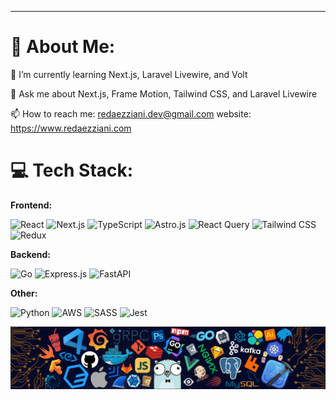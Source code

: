 ---

# 💫 About Me:

🌱 I’m currently learning Next.js, Laravel Livewire, and Volt

💬 Ask me about Next.js, Frame Motion, Tailwind CSS, and Laravel Livewire

📫 How to reach me: redaezziani.dev@gmail.com
website: https://www.redaezziani.com

# 💻 Tech Stack:

**Frontend:** 
<p>
  <img src="https://img.shields.io/badge/react-%23007ACC.svg?style=for-the-badge&logo=react&logoColor=white" alt="React" />
  <img src="https://img.shields.io/badge/Next-black?style=for-the-badge&logo=next.js&logoColor=white" alt="Next.js" />
  <img src="https://img.shields.io/badge/typescript-%23007ACC.svg?style=for-the-badge&logo=typescript&logoColor=white" alt="TypeScript" />
  <img src="https://img.shields.io/badge/Astro.js-%23FF3366.svg?style=for-the-badge&logo=astro&logoColor=white" alt="Astro.js" />
  <img src="https://img.shields.io/badge/-React%20Query-FF4154?style=for-the-badge&logo=react%20query&logoColor=white" alt="React Query" />
  <img src="https://img.shields.io/badge/Tailwind_CSS-38B2AC?style=for-the-badge&logo=tailwind-css&logoColor=white" alt="Tailwind CSS" />
  <img src="https://img.shields.io/badge/redux-%23593d88.svg?style=for-the-badge&logo=redux&logoColor=white" alt="Redux" />
</p>

**Backend:**
<p>
 <img src="https://img.shields.io/badge/go-00ADD8.svg?style=for-the-badge&logo=go&logoColor=white" alt="Go" />
  <img src="https://img.shields.io/badge/Express.js-6DA55F?style=for-the-badge&logo=express&logoColor=white" alt="Express.js" />
  <img src="https://img.shields.io/badge/FastAPI-005571?style=for-the-badge&logo=fastapi&logoColor=white" alt="FastAPI" />
</p>


**Other:**
<p>
  <img src="https://img.shields.io/badge/python-3670A0?style=for-the-badge&logo=python&logoColor=ffdd54" alt="Python" />
  <img src="https://img.shields.io/badge/AWS-%23FF9900.svg?style=for-the-badge&logo=amazon-aws&logoColor=white" alt="AWS" /> 
  <img src="https://img.shields.io/badge/SASS-hotpink.svg?style=for-the-badge&logo=SASS&logoColor=white" alt="SASS" />
    <img src="https://img.shields.io/badge/JEST-87092d.svg?style=for-the-badge&logo=JEST&logoColor=white" alt="Jest" />
</p>

<img src='./languages2.png' alt='Languages' /> <br/>
